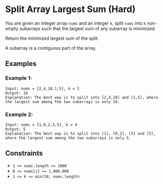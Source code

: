 # Split Array Largest Sum (Hard)

You are given an integer array `nums` and an integer `k`, split `nums` into `k` non-empty subarrays such that the largest sum of any subarray is minimized.

Return the minimized largest sum of the split.

A subarray is a contiguous part of the array.

## Examples

### Example 1:
```
Input: nums = [2,4,10,1,5], k = 2
Output: 16
Explanation: The best way is to split into [2,4,10] and [1,5], where the largest sum among the two subarrays is only 16.
```

### Example 2:
```
Input: nums = [1,0,2,3,5], k = 4
Output: 5
Explanation: The best way is to split into [1], [0,2], [3] and [5], where the largest sum among the two subarrays is only 5.
```

## Constraints

- `1 <= nums.length <= 1000`
- `0 <= nums[i] <= 1,000,000`
- `1 <= k <= min(50, nums.length)`